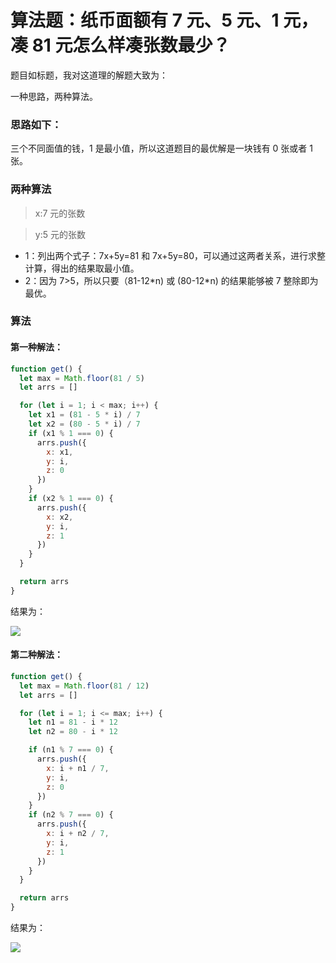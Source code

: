 # 算法题：纸币面额有 7 元、5 元、1 元，凑 81 元怎么样凑张数最少？

题目如标题，我对这道理的解题大致为：

一种思路，两种算法。

### 思路如下：

三个不同面值的钱，1 是最小值，所以这道题目的最优解是一块钱有 0 张或者 1 张。

### 两种算法

> x:7 元的张数

> y:5 元的张数

- 1：列出两个式子：7x+5y=81 和 7x+5y=80，可以通过这两者关系，进行求整计算，得出的结果取最小值。
- 2：因为 7>5，所以只要（81-12\*n) 或 (80-12\*n) 的结果能够被 7 整除即为最优。

### 算法

#### 第一种解法：

```js
function get() {
  let max = Math.floor(81 / 5)
  let arrs = []

  for (let i = 1; i < max; i++) {
    let x1 = (81 - 5 * i) / 7
    let x2 = (80 - 5 * i) / 7
    if (x1 % 1 === 0) {
      arrs.push({
        x: x1,
        y: i,
        z: 0
      })
    }
    if (x2 % 1 === 0) {
      arrs.push({
        x: x2,
        y: i,
        z: 1
      })
    }
  }

  return arrs
}
```

结果为：

![](/images/2020/12/30/cvCbPy.png)

#### 第二种解法：

```js
function get() {
  let max = Math.floor(81 / 12)
  let arrs = []

  for (let i = 1; i <= max; i++) {
    let n1 = 81 - i * 12
    let n2 = 80 - i * 12

    if (n1 % 7 === 0) {
      arrs.push({
        x: i + n1 / 7,
        y: i,
        z: 0
      })
    }
    if (n2 % 7 === 0) {
      arrs.push({
        x: i + n2 / 7,
        y: i,
        z: 1
      })
    }
  }

  return arrs
}
```

结果为：

![](/images/2020/12/30/Cjb35w.png)
